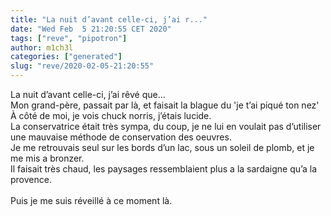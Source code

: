 ```yaml
---
title: "La nuit d’avant celle-ci, j’ai r..."
date: "Wed Feb  5 21:20:55 CET 2020"
tags: ["reve", "pipotron"]
author: m1ch3l
categories: ["generated"]
slug: "reve/2020-02-05-21:20:55"
---
```


La nuit d’avant celle-ci, j’ai rêvé que...<br>
Mon grand-père, passait par là, et faisait la blague du 'je t’ai piqué ton nez'<br>
À côté de moi, je vois chuck norris, j’étais lucide.<br>
La conservatrice était très sympa, du coup, je ne lui en voulait pas d’utiliser une mauvaise méthode de conservation des oeuvres.<br>
Je me retrouvais seul sur les bords d’un lac, sous un soleil de plomb, et je me mis a bronzer.<br>
Il faisait très chaud, les paysages ressemblaient plus a la sardaigne qu’a la provence.<br>
<br>
Puis je me suis réveillé à ce moment là.<br>
<br>
